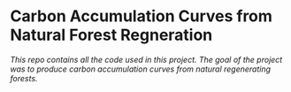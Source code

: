 # Carbon Accumulation Curves from Natural Forest Regneration 

*This repo contains all the code used in this project. The goal of the project was to produce carbon accumulation curves from natural regenerating forests.*